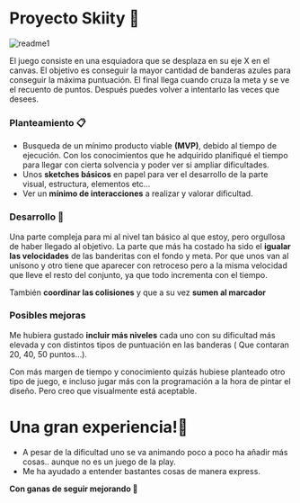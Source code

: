 # Proyecto Skiity 🚀
![readme1](https://user-images.githubusercontent.com/46005400/55588892-41c4b280-572f-11e9-963f-74dc2472b6ea.png)

El juego consiste en una esquiadora que se desplaza en su eje X en el canvas. El objetivo es conseguir la mayor cantidad de banderas azules para conseguir la máxima puntuación. El final llega cuando cruza la meta y se ve el recuento de puntos. Después puedes volver a intentarlo las veces que desees. 

### Planteamiento 📋
  - Busqueda de un mínimo producto viable **(MVP)**, debido al tiempo de ejecución. Con los conocimientos que he adquirido planifiqué el tiempo para llegar con cierta solvencia y poder ver si ampliar dificultades.
  - Unos **sketches básicos** en papel para ver el desarrollo de la parte visual, estructura, elementos etc... 
  - Ver un **mínimo de interacciones** a realizar y valorar dificultad.
  

### Desarrollo 🔧

Una parte compleja para mi al nivel tan básico al que estoy, pero orgullosa de haber llegado al objetivo.
La parte que más ha costado ha sido el **igualar las velocidades** de las banderitas con el fondo y meta. Por que unos van al unísono y otro tiene que aparecer con retroceso pero a la misma velocidad que lleve el resto del conjunto, ya que todo incrementa con el tiempo.

También **coordinar las colisiones** y que a su vez **sumen al marcador**

### Posibles mejoras
Me hubiera gustado **incluir más niveles** cada uno con su dificultad más elevada y con distintos tipos de puntuación en las banderas ( Que contaran 20, 40, 50 puntos...).

Con más margen de tiempo y conocimiento quizás hubiese planteado otro tipo de juego, e incluso jugar más con la programación a la hora de pintar el diseño. Pero creo que visualmente está aceptable.
 

# Una gran experiencia!🎁

  - A pesar de la dificultad uno se va animando poco a poco ha añadir más cosas.. aunque no es un juego de la play.
  - Me ha ayudado a entender bastantes cosas de manera express.

**Con ganas de seguir mejorando 📖**
